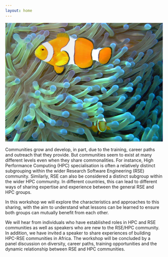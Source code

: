 ```yaml
---
layout: home
---
```


![Symbiosis](/assets/images/symbiosis.jpg)

Communities grow and develop, in part, due to the training, career paths and outreach that they provide. But communities seem to exist at many different levels even when they share commonalities. For instance, High Performance Computing (HPC) specialisation is often a relatively distinct subgrouping within the wider Research Software Engineering (RSE) community. Similarly, RSE can also be considered a distinct subgroup within the wider HPC community. In different countries, this can lead to different ways of sharing expertise and experience between the general RSE and HPC groups. 

In this workshop we will explore the characteristics and approaches to this sharing, with the aim to understand what lessons can be learned to ensure both groups can mutually benefit from each other.  

We will hear from individuals who have established roles in HPC and RSE communities as well as speakers who are new to the RSE/HPC community. In addition, we have invited a speaker to share experiences of building HPC-RSE communities in Africa. The workshop will be concluded by a panel discussion on diversity, career paths, training opportunities and the dynamic relationship between RSE and HPC communities. 

